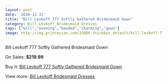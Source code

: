 ```yaml
---
layout: post
date: '2016-12-31'
title: "Bill Levkoff 777 Softly Gathered Bridesmaid Gown"
category: Bill Levkoff Bridesmaid Dresses
tags: ["bill","evening","beaded","charming","gown"]
image: http://img.princessan.com/33006-thickbox_default/bill-levkoff-777-softly-gathered-bridesmaid-gown.jpg
---
```

Bill Levkoff 777 Softly Gathered Bridesmaid Gown

On Sales: **$219.99**
<a href="https://www.princessan.com/en/15264-bill-levkoff-777-softly-gathered-bridesmaid-gown.html"><amp-img layout="responsive" width="600" height="600" src="//img.princessan.com/33006-thickbox_default/bill-levkoff-777-softly-gathered-bridesmaid-gown.jpg" alt="Bill Levkoff 777 Softly Gathered Bridesmaid Gown 0" /></a>

Buy it: [Bill Levkoff 777 Softly Gathered Bridesmaid Gown](https://www.princessan.com/en/15264-bill-levkoff-777-softly-gathered-bridesmaid-gown.html "Bill Levkoff 777 Softly Gathered Bridesmaid Gown")

View more: [Bill Levkoff Bridesmaid Dresses](https://www.princessan.com/en/110- "Bill Levkoff Bridesmaid Dresses")